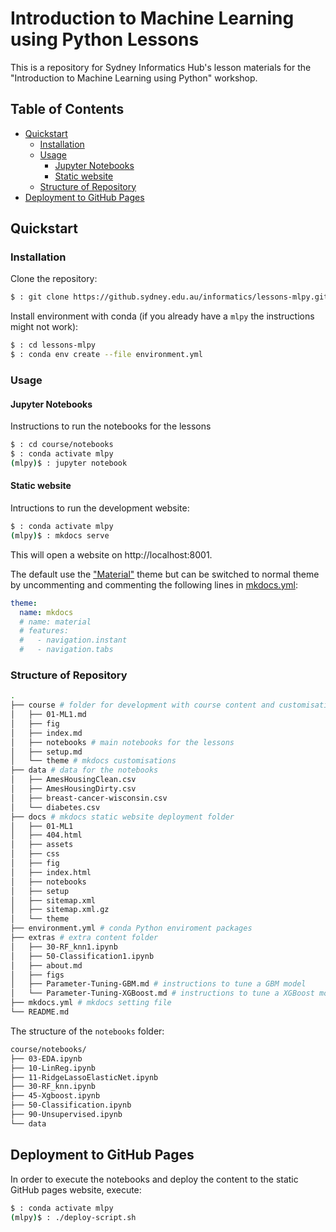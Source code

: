 # Introduction to Machine Learning using Python Lessons

This is a repository for Sydney Informatics Hub's lesson materials for the "Introduction to Machine Learning using Python" workshop.

## Table of Contents

- [Quickstart](#quickstart)
  * [Installation](#installation)
  * [Usage](#usage)
    + [Jupyter Notebooks](#jupyter-notebooks)
    + [Static website](#static-website)
  * [Structure of Repository](#structure-of-repository)
- [Deployment to GitHub Pages](#deployment-to-github-pages)

## Quickstart

### Installation

Clone the repository:

```bash
$ : git clone https://github.sydney.edu.au/informatics/lessons-mlpy.git
```

Install environment with conda (if you already have a `mlpy` the instructions might not work):

```bash
$ : cd lessons-mlpy
$ : conda env create --file environment.yml
```

### Usage

#### Jupyter Notebooks

Instructions to run the notebooks for the lessons

```bash
$ : cd course/notebooks
$ : conda activate mlpy
(mlpy)$ : jupyter notebook
```

#### Static website

Intructions to run the development website:

```bash
$ : conda activate mlpy
(mlpy)$ : mkdocs serve
```

This will open a website on http://localhost:8001.

The default use the ["Material"](https://squidfunk.github.io/mkdocs-material/) theme but can be switched to normal theme by uncommenting and commenting the following lines in [mkdocs.yml](./mkdocs.yml):

```yaml
theme:
  name: mkdocs
  # name: material
  # features:
  #   - navigation.instant
  #   - navigation.tabs
```

### Structure of Repository

```bash
.
├── course # folder for development with course content and customisations
│   ├── 01-ML1.md
│   ├── fig
│   ├── index.md
│   ├── notebooks # main notebooks for the lessons
│   ├── setup.md
│   └── theme # mkdocs customisations
├── data # data for the notebooks
│   ├── AmesHousingClean.csv
│   ├── AmesHousingDirty.csv
│   ├── breast-cancer-wisconsin.csv
│   └── diabetes.csv
├── docs # mkdocs static website deployment folder
│   ├── 01-ML1
│   ├── 404.html
│   ├── assets
│   ├── css
│   ├── fig
│   ├── index.html
│   ├── notebooks
│   ├── setup
│   ├── sitemap.xml
│   ├── sitemap.xml.gz
│   └── theme
├── environment.yml # conda Python enviroment packages
├── extras # extra content folder
│   ├── 30-RF_knn1.ipynb
│   ├── 50-Classification1.ipynb
│   ├── about.md
│   ├── figs
│   ├── Parameter-Tuning-GBM.md # instructions to tune a GBM model
│   └── Parameter-Tuning-XGBoost.md # instructions to tune a XGBoost model
├── mkdocs.yml # mkdocs setting file
└── README.md
```

The structure of the `notebooks` folder:

```bash
course/notebooks/
├── 03-EDA.ipynb
├── 10-LinReg.ipynb
├── 11-RidgeLassoElasticNet.ipynb
├── 30-RF_knn.ipynb
├── 45-Xgboost.ipynb
├── 50-Classification.ipynb
├── 90-Unsupervised.ipynb
└── data
```

## Deployment to GitHub Pages

In order to execute the notebooks and deploy the content to the static GitHub pages website, execute:

```bash
$ : conda activate mlpy
(mlpy)$ : ./deploy-script.sh
```
